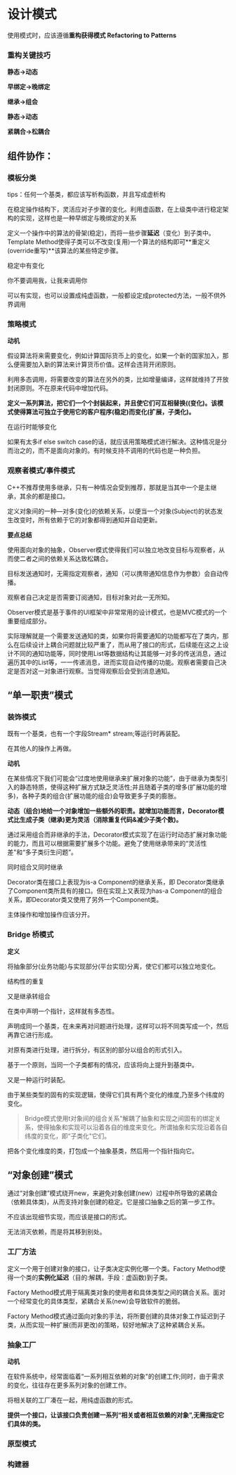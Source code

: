 # 设计模式

使用模式时，应该遵循**重构获得模式 Refactoring to Patterns**

### 重构关键技巧

**静态->动态**

**早绑定->晚绑定**

**继承->组会**

**静态->动态**

**紧耦合->松耦合**

## 组件协作：

### 模板分类

tips：任何一个基类，都应该写析构函数，并且写成虚析构

在稳定操作结构下，灵活应对子步骤的变化。利用虚函数，在上级类中进行稳定架构的实现，这样也是一种早绑定与晚绑定的关系

定义一个操作中的算法的骨架(稳定)，而将一些步骤**延迟**（变化）到子类中。Template Method使得子类可以不改变(复用)一个算法的结构即可**重定义(override重写)**该算法的某些特定步骤。

稳定中有变化

你不要调用我，让我来调用你

可以有实现，也可以设置成纯虚函数，一般都设定成protected方法，一般不供外界调用

### 策略模式

**动机**

假设算法将来需要变化，例如计算国际货币上的变化，如果一个新的国家加入，那么便需要加入新的算法来计算货币价值。这样会违背开闭原则。

利用多态调用，将需要改变的算法在另外的类，比如增量编译，这样就维持了开放封闭原则。不在原来代码中增加代码。

**定义一系列算法，把它们一个个封装起来，并且使它们可互相替换((变化)。该模式使得算法可独立于使用它的客户程序(稳定)而变化(扩展，子类化)。**

在运行时能够变化

如果有太多if else switch case的话，就应该用策略模式进行解决。这种情况是分而治之的，而不是面向对象的。有时候支持不调用的代码也是一种负担。

### 观察者模式/事件模式

C++不推荐使用多继承，只有一种情况会受到推荐，那就是当其中一个是主继承，其余的都是接口。

定义对象间的一种—对多(变化)的依赖关系，以便当一个对象(Subject)的状态发生改变时，所有依赖于它的对象都得到通知并自动更新。

**要点总结**

使用面向对象的抽象，Observer模式使得我们可以独立地改变目标与观察者，从而使二者之间的依赖关系达致松耦合。

目标发送通知时，无需指定观察者，通知（可以携带通知信息作为参数）会自动传播。

观察者自己决定是否需要订阅通知，目标对象对此一无所知。

Observer模式是基于事件的UI框架中非常常用的设计模式，也是MVC模式的一个重要组成部分。

实际理解就是一个需要发送通知的类，如果你将需要通知的功能都写在了类内，那么在后续设计上耦合问题就比较严重了，而从用了接口的形式，后续能在这之上设计不同的通知功能等，同时使用List等数据结构让其能够一对多的传送消息，通过遍历其中的List等，一一传递消息，进而实现自动传播的功能。观察者需要自己决定是否对这一对象进行观察。当觉得观察后会受到消息通知。

## “单一职责”模式

### 装饰模式

既有一个基类，也有一个字段Stream* stream;等运行时再装配。

在其他人的操作上再做。

**动机**

在某些情况下我们可能会“过度地使用继承来扩展对象的功能”，由于继承为类型引入的静态特质，使得这种扩展方式缺乏灵活性;并且随着子类的增多(扩展功能的增多)，各种子类的组合(扩展功能的组合)会导致更多子类的膨胀。

**动态（组合)地给一个对象增加一些额外的职责。就增加功能而言，Decorator模式比生成子类（继承)更为灵活（消除重复代码&减少子类个数)。**

通过采用组合而非继承的手法，Decorator模式实现了在运行时动态扩展对象功能的能力，而且可以根据需要扩展多个功能。避免了使用继承带来的“灵活性差"和“多子类衍生问题”。

同时组合又同时继承

Decorator类在接口上表现为is-a Component的继承关系，即
Decorator类继承了Component类所具有的接口。但在实现上又表现为has-a Component的组合关系，即Decorator类又使用了另外一个Component类。

主体操作和增加操作应该分开。

### Bridge 桥模式

**定义**

将抽象部分(业务功能)与实现部分(平台实现)分离，使它们都可以独立地变化。



结构性的重复

又是继承转组合

在类中声明一个指针，这样就有多态性。

声明成同一个基类，在未来再对问题进行处理，这样可以将不同类写成一个，然后再靠它进行形成。

对原有类进行处理，进行拆分，有区别的部分以组合的形式引入。

基于一个原则，当同一个子类都有的情况，应该将向上提升到基类中。

又是一种运行时装配。

由于某些类型的固有的实现逻辑，使得它们具有两个变化的维度,乃至多个纬度的变化。

> Bridge模式使用t对象间的组合关系"解耦了抽象和实现之间固有的绑定关系，使得抽象和实现可以沿着各自的维度来变化。所谓抽象和实现沿着各自纬度的变化，即“子类化"它们。

把各个变化维度的类，打包成一个抽象基类，然后用一个指针指向它。

## “对象创建”模式

通过“对象创建”模式绕开new，来避免对象创建(new）过程中所导致的紧耦合（依赖具体类)，从而支持对象创建的稳定。它是接口抽象之后的第一步工作。

不应该出现细节实现，而应该是接口的形式。 

无法消灭依赖，而是将其移到别处。

### 工厂方法

定义一个用于创建对象的接口，让子类决定实例化哪一个类。Factory Method使得一个类的**实例化延迟**（目的:解耦，手段︰虚函数)到子类。



Factory Method模式用于隔离类对象的使用者和具体类型之间的耦合关系。面对一个经常变化的具体类型，紧耦合关系(new)会导致软件的脆弱。

Factory Method模式通过面向对象的手法，将所要创建的具体对象工作延迟到子类，从而实现一种扩展(而非更改)的策略，较好地解决了这种紧耦合关系。

### 抽象工厂

**动机**

在软件系统中，经常面临着“一系列相互依赖的对象"的创建工作;同时，由于需求的变化，往往存在更多系列对象的创建工作。



将相关联的工厂凑在一起，用纯虚函数的形式。

**提供一个接口，让该接口负责创建一系列“相关或者相互依赖的对象”,无需指定它们具体的类。**

### 原型模式



### 构建器

